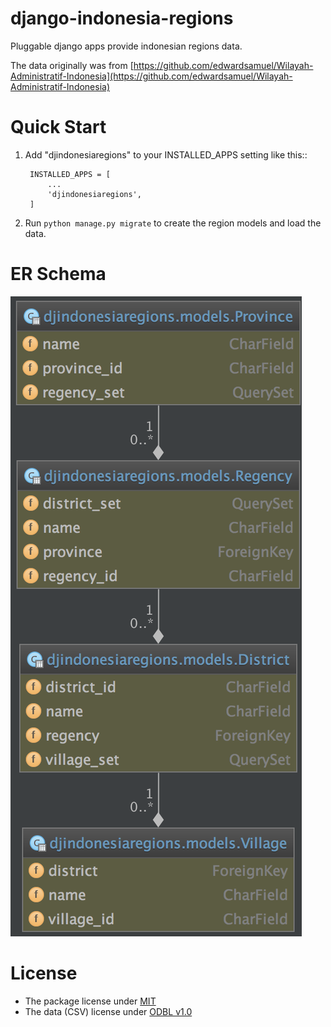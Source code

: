 # django-indonesia-regions

Pluggable django apps provide indonesian regions data. 

The data originally was from [https://github.com/edwardsamuel/Wilayah-Administratif-Indonesia](https://github.com/edwardsamuel/Wilayah-Administratif-Indonesia)

# Quick Start

1. Add "djindonesiaregions" to your INSTALLED_APPS setting like this::

        INSTALLED_APPS = [
            ...
            'djindonesiaregions',
        ]
2. Run `python manage.py migrate` to create the region models and load the data.

# ER Schema

![ER Schema][erd]

[erd]: screenshots/erd.png

# License

- The package license under [MIT](http://opendatacommons.org/licenses/odbl/1-0/)
- The data (CSV) license under [ODBL v1.0](http://opendatacommons.org/licenses/odbl/1-0/)